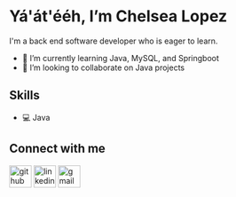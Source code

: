 # Yá'át'ééh, I’m Chelsea Lopez

I'm a back end software developer who is eager to learn. 

- 🌱 I’m currently learning Java, MySQL, and Springboot
- 👯 I’m looking to collaborate on Java projects 

## Skills
- 💻 Java

## Connect with me
[<img src='https://cdn.jsdelivr.net/npm/simple-icons@3.0.1/icons/github.svg' alt='github' height='40'>](https://github.com/cgarnenez)  [<img src='https://cdn.jsdelivr.net/npm/simple-icons@3.0.1/icons/linkedin.svg' alt='linkedin' height='40'>](https://www.linkedin.com/in/chelseagarnlopez/) [<img src='https://cdn.jsdelivr.net/npm/simple-icons@3.0.1/icons/gmail.svg' alt='gmail' height='40'>](http://cgarnlopez@gmail.com)

